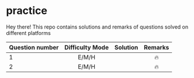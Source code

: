 # practice
Hey there! This repo contains solutions and remarks of questions solved on different platforms

| Question number | Difficulty Mode | Solution | Remarks |
| :---            |     :---:       |   :---:  |  :---:  |
| 1               |      E/M/H      |  <link>  |    🔥   |
| 2               |      E/M/H      |  <link>  |    🔥   |
